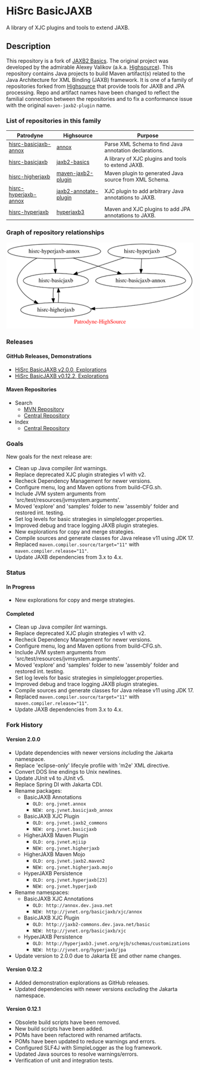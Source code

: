 # HiSrc BasicJAXB

A library of XJC plugins and tools to extend JAXB.

## Description

This repository is a fork of [JAXB2 Basics][22]. The original project was developed by the admirable
Alexey Valikov (a.k.a. [Highsource][2]). This repository contains Java projects to build Maven artifact(s)
related to the Java Architecture for XML Binding (JAXB) framework. It is one of a family of repositories
forked from [Highsource][2] that provide tools for JAXB and JPA processing. Repo and artifact names have
been changed to reflect the familial connection between the repositories and to fix a conformance issue
with the original `maven-jaxb2-plugin` name.

### List of repositories in this family

| Patrodyne                   | Highsource                  | Purpose                                                |
| --------------------------- | --------------------------- | ------------------------------------------------------ |
| [hisrc-basicjaxb-annox][11] | [annox][21]                 | Parse XML Schema to find Java annotation declarations. |
| [hisrc-basicjaxb][12]       | [jaxb2-basics][22]          | A library of XJC plugins and tools to extend JAXB.     |
| [hisrc-higherjaxb][13]      | [maven-jaxb2-plugin][23]    | Maven plugin to generated Java source from XML Schema. |
| [hisrc-hyperjaxb-annox][14] | [jaxb2-annotate-plugin][24] | XJC plugin to add arbitrary Java annotations to JAXB.  |
| [hisrc-hyperjaxb][15]       | [hyperjaxb3][25]            | Maven and XJC plugins to add JPA annotations to JAXB.  |

### Graph of repository relationships

![Patrodyne-Highsource Graph][1]

### Releases

#### GitHub Releases, Demonstrations

* [HiSrc BasicJAXB v2.0.0, Explorations][32]
* [HiSrc BasicJAXB v0.12.2, Explorations][31]

#### Maven Repositories

* Search
	* [MVN Repository](https://mvnrepository.com/artifact/org.patrodyne.jvnet?sort=popular)
	* [Central Repository](https://search.maven.org/search?q=g:org.patrodyne.jvnet)
* Index
	* [Central Repository](https://repo1.maven.org/maven2/org/patrodyne/jvnet/)

### Goals

New goals for the next release are:

* Clean up Java compiler _lint_ warnings.
* Replace deprecated XJC plugin strategies v1 with v2.
* Recheck Dependency Management for newer versions.
* Configure menu, log and Maven options from build-CFG.sh.
* Include JVM system arguments from 'src/test/resources/jvmsystem.arguments'.
* Moved 'explore' and 'samples' folder to new 'assembly' folder and restored int. testing.
* Set log levels for basic strategies in simplelogger.properties.
* Improved debug and trace logging JAXB plugin strategies.
* New explorations for copy and merge strategies.
* Compile sources and generate classes for Java release v11 using JDK 17.
* Replaced `maven.compiler.source/target="11"` with `maven.compiler.release="11"`.
* Update JAXB dependencies from 3.x to 4.x.

### Status

#### In Progress

* New explorations for copy and merge strategies.

#### Completed

* Clean up Java compiler _lint_ warnings.
* Replace deprecated XJC plugin strategies v1 with v2.
* Recheck Dependency Management for newer versions.
* Configure menu, log and Maven options from build-CFG.sh.
* Include JVM system arguments from 'src/test/resources/jvmsystem.arguments'.
* Moved 'explore' and 'samples' folder to new 'assembly' folder and restored int. testing.
* Set log levels for basic strategies in simplelogger.properties.
* Improved debug and trace logging JAXB plugin strategies.
* Compile sources and generate classes for Java release v11 using JDK 17.
* Replaced `maven.compiler.source/target="11"` with `maven.compiler.release="11"`.
* Update JAXB dependencies from 3.x to 4.x.

### Fork History

#### Version 2.0.0

* Update dependencies with newer versions *including* the Jakarta namespace.
* Replace 'eclipse-only' lifecyle profile with 'm2e' XML directive.
* Convert DOS line endings to Unix newlines.
* Update JUnit v4 to JUnit v5.
* Replace Spring DI with Jakarta CDI.
* Rename packages:
    * BasicJAXB Annotations
        * `OLD: org.jvnet.annox`
        * `NEW: org.jvnet.basicjaxb_annox`
    * BasicJAXB XJC Plugin
        * `OLD: org.jvnet.jaxb2_commons`
        * `NEW: org.jvnet.basicjaxb`
    * HigherJAXB Maven Plugin
        * `OLD: org.jvnet.mjiip`
        * `NEW: org.jvnet.higherjaxb`
    * HigherJAXB Maven Mojo
        * `OLD: org.jvnet.jaxb2.maven2`
        * `NEW: org.jvnet.higherjaxb.mojo`
    * HyperJAXB Persistence
        * `OLD: org.jvnet.hyperjaxb[23]`
        * `NEW: org.jvnet.hyperjaxb`
* Rename namespaces:
    * BasicJAXB XJC Annotations
        * `OLD: http://annox.dev.java.net`
        * `NEW: http://jvnet.org/basicjaxb/xjc/annox`
    * BasicJAXB XJC Plugin
        * `OLD: http://jaxb2-commons.dev.java.net/basic`
        * `NEW: http://jvnet.org/basicjaxb/xjc`
    * HyperJAXB Persistence
        * `OLD: http://hyperjaxb3.jvnet.org/ejb/schemas/customizations`
        * `NEW: http://jvnet.org/hyperjaxb/jpa`
* Update version to 2.0.0 due to Jakarta EE and other name changes.

#### Version 0.12.2

* Added demonstration explorations as GitHub releases.
* Updated dependencies with newer versions *excluding* the Jakarta namespace.

#### Version 0.12.1

* Obsolete build scripts have been removed.
* New build scripts have been added.
* POMs have been refactored with renamed artifacts.
* POMs have been updated to reduce warnings and errors.
* Configured SLF4J with SimpleLogger as the log framework.
* Updated Java sources to resolve warnings/errors.
* Verification of unit and integration tests.

<!-- References -->

  [1]: https://raw.githubusercontent.com/patrodyne/hisrc-hyperjaxb/master/etc/hisrc-repositories.svg
  [2]: https://github.com/highsource
  [11]: https://github.com/patrodyne/hisrc-basicjaxb-annox#readme
  [12]: https://github.com/patrodyne/hisrc-basicjaxb#readme
  [13]: https://github.com/patrodyne/hisrc-higherjaxb#readme
  [14]: https://github.com/patrodyne/hisrc-hyperjaxb-annox#readme
  [15]: https://github.com/patrodyne/hisrc-hyperjaxb#readme
  [21]: https://github.com/highsource/annox#readme
  [22]: https://github.com/highsource/jaxb2-basics#readme
  [23]: https://github.com/highsource/maven-jaxb2-plugin#readme
  [24]: https://github.com/highsource/jaxb2-annotate-plugin#readme
  [25]: https://github.com/highsource/hyperjaxb3#readme
  [31]: https://github.com/patrodyne/hisrc-basicjaxb/releases/tag/0.12.2
  [32]: https://github.com/patrodyne/hisrc-basicjaxb/releases/tag/2.0.0
